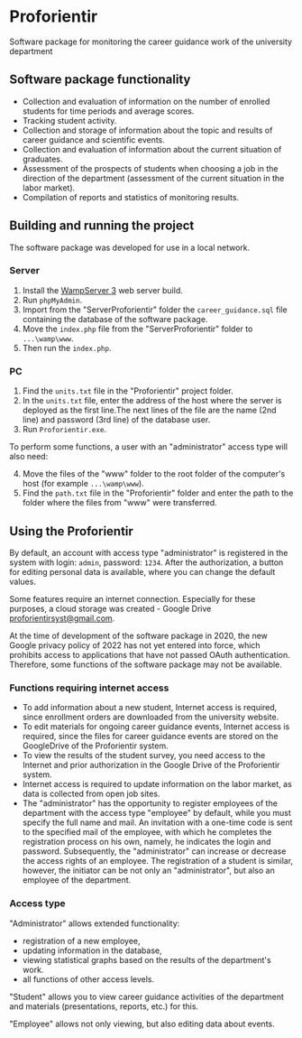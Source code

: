 # Proforientir
Software package for monitoring the career guidance work of the university department
## Software package functionality
- Collection and evaluation of information on the number of enrolled students for time periods and average scores.
- Tracking student activity.
- Collection and storage of information about the topic and results of career guidance and scientific events.
- Collection and evaluation of information about the current situation of graduates.
- Assessment of the prospects of students when choosing a job in the direction of the department (assessment of the current situation in the labor market).
- Compilation of reports and statistics of monitoring results.
## Building and running the project
The software package was developed for use in a local network.
### Server
1. Install the [WampServer 3](https://www.wampserver.com/) web server build.
2. Run `phpMyAdmin`.
3. Import from the "ServerProforientir" folder the `career_guidance.sql` file containing the database of the software package. 
4. Move the `index.php` file from the "ServerProforientir" folder to `...\wamp\www`.
5. Then run the `index.php`.
### PC
1. Find the `units.txt` file in the "Proforientir" project folder. 
2. In the `units.txt` file, enter the address of the host where the server is deployed as the first line.The next lines of the file are the name (2nd line) and password (3rd line) of the database user.
3. Run `Proforientir.exe`.

To perform some functions, a user with an "administrator" access type will also need:

4. Move the files of the "www" folder to the root folder of the computer's host (for example `...\wamp\www`). 
5. Find the `path.txt` file in the "Proforientir" folder and enter the path to the folder where the files from "www" were transferred.
## Using the Proforientir
By default, an account with access type "administrator" is registered in the system with login: ```admin```, password: ```1234```. After the authorization, a button for editing personal data is available, where you can change the default values.

Some features require an internet connection. Especially for these purposes, a cloud storage was created - Google Drive proforientirsyst@gmail.com.

At the time of development of the software package in 2020, the new Google privacy policy of 2022 has not yet entered into force, which prohibits access to applications that have not passed OAuth authentication. Therefore, some functions of the software package may not be available.
### Functions requiring internet access
- To add information about a new student, Internet access is required, since enrollment orders are downloaded from the university website.
- To edit materials for ongoing career guidance events, Internet access is required, since the files for career guidance events are stored on the GoogleDrive of the Proforientir system.
- To view the results of the student survey, you need access to the Internet and prior authorization in the Google Drive of the Proforientir system.
- Internet access is required to update information on the labor market, as data is collected from open job sites.
- The "administrator" has the opportunity to register employees of the department with the access type "employee" by default, while you must specify the full name and mail. An invitation with a one-time code is sent to the specified mail of the employee, with which he completes the registration process on his own, namely, he indicates the login and password. Subsequently, the "administrator" can increase or decrease the access rights of an employee. The registration of a student is similar, however, the initiator can be not only an "administrator", but also an employee of the department.
### Access type
"Administrator" allows extended functionality: 
- registration of a new employee, 
- updating information in the database, 
- viewing statistical graphs based on the results of the department's work.
- all functions of other access levels.

"Student" allows you to view career guidance activities of the department and materials (presentations, reports, etc.) for this.

"Employee" allows not only viewing, but also editing data about events.
